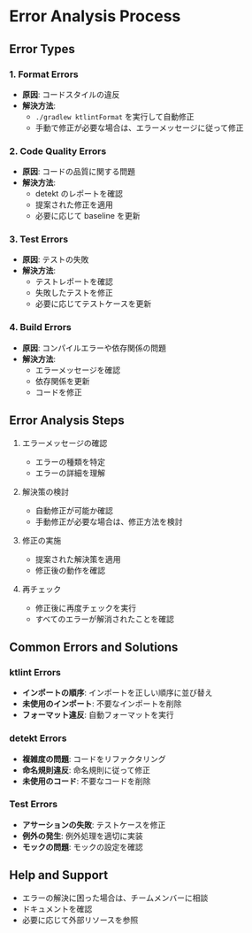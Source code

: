 # Error Analysis Process

## Error Types

### 1. Format Errors

- **原因**: コードスタイルの違反
- **解決方法**:
  - `./gradlew ktlintFormat` を実行して自動修正
  - 手動で修正が必要な場合は、エラーメッセージに従って修正

### 2. Code Quality Errors

- **原因**: コードの品質に関する問題
- **解決方法**:
  - detekt のレポートを確認
  - 提案された修正を適用
  - 必要に応じて baseline を更新

### 3. Test Errors

- **原因**: テストの失敗
- **解決方法**:
  - テストレポートを確認
  - 失敗したテストを修正
  - 必要に応じてテストケースを更新

### 4. Build Errors

- **原因**: コンパイルエラーや依存関係の問題
- **解決方法**:
  - エラーメッセージを確認
  - 依存関係を更新
  - コードを修正

## Error Analysis Steps

1. エラーメッセージの確認

   - エラーの種類を特定
   - エラーの詳細を理解

2. 解決策の検討

   - 自動修正が可能か確認
   - 手動修正が必要な場合は、修正方法を検討

3. 修正の実施

   - 提案された解決策を適用
   - 修正後の動作を確認

4. 再チェック
   - 修正後に再度チェックを実行
   - すべてのエラーが解消されたことを確認

## Common Errors and Solutions

### ktlint Errors

- **インポートの順序**: インポートを正しい順序に並び替え
- **未使用のインポート**: 不要なインポートを削除
- **フォーマット違反**: 自動フォーマットを実行

### detekt Errors

- **複雑度の問題**: コードをリファクタリング
- **命名規則違反**: 命名規則に従って修正
- **未使用のコード**: 不要なコードを削除

### Test Errors

- **アサーションの失敗**: テストケースを修正
- **例外の発生**: 例外処理を適切に実装
- **モックの問題**: モックの設定を確認

## Help and Support

- エラーの解決に困った場合は、チームメンバーに相談
- ドキュメントを確認
- 必要に応じて外部リソースを参照
